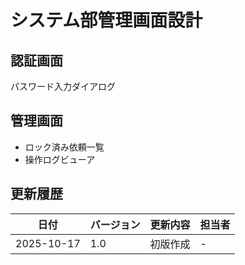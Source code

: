 # システム部管理画面設計

## 認証画面
パスワード入力ダイアログ

## 管理画面
- ロック済み依頼一覧
- 操作ログビューア

## 更新履歴
| 日付 | バージョン | 更新内容 | 担当者 |
|------|-----------|---------|--------|
| 2025-10-17 | 1.0 | 初版作成 | - |
